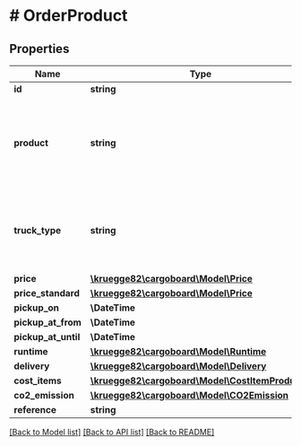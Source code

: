 # # OrderProduct

## Properties

Name | Type | Description | Notes
------------ | ------------- | ------------- | -------------
**id** | **string** | The id of product. |
**product** | **string** | The product. Possible values: DIRECT, EXPRESS, EXPRESS_8, EXPRESS_10, EXPRESS_12, EXPRESS_16, FIX, FIX_8, FIX_10, FIX_12, FIX_16, STANDARD. |
**truck_type** | **string** | Truck type of order. Possible values DIRECT_BUS_PLANE, DIRECT_BUS_PLANE_XXL, DIRECT_TRUCK_7_5, DIRECT_TRUCK_12, DIRECT_TRUCK_40 | [optional]
**price** | [**\kruegge82\cargoboard\Model\Price**](Price.md) |  |
**price_standard** | [**\kruegge82\cargoboard\Model\Price**](Price.md) |  |
**pickup_on** | **\DateTime** |  |
**pickup_at_from** | **\DateTime** |  |
**pickup_at_until** | **\DateTime** |  |
**runtime** | [**\kruegge82\cargoboard\Model\Runtime**](Runtime.md) |  |
**delivery** | [**\kruegge82\cargoboard\Model\Delivery**](Delivery.md) |  |
**cost_items** | [**\kruegge82\cargoboard\Model\CostItemProduct[]**](CostItemProduct.md) |  |
**co2_emission** | [**\kruegge82\cargoboard\Model\CO2Emission**](CO2Emission.md) | CO2Emission details. |
**reference** | **string** | Reference of order. |

[[Back to Model list]](../../README.md#models) [[Back to API list]](../../README.md#endpoints) [[Back to README]](../../README.md)
